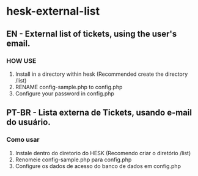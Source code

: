 # hesk-external-list

## EN - External list of tickets, using the user's email.

### HOW USE
1. Install in a directory within hesk (Recommended create the directory /list)
2. RENAME config-sample.php to config.php
3. Configure your password in config.php


## PT-BR - Lista externa de Tickets, usando e-mail do usuário.

### Como usar
1. Instale dentro do diretorio do HESK (Recomendo criar o diretório /list)
2. Renomeie config-sample.php para config.php
3. Configure os dados de acesso do banco de dados em config.php
